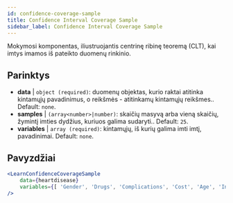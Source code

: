 ```yaml
---
id: confidence-coverage-sample
title: Confidence Interval Coverage Sample
sidebar_label: Confidence Interval Coverage Sample
---
```


Mokymosi komponentas, iliustruojantis centrinę ribinę teoremą (CLT), kai imtys imamos iš pateikto duomenų rinkinio.

## Parinktys

* __data__ | `object (required)`: duomenų objektas, kurio raktai atitinka kintamųjų pavadinimus, o reikšmės - atitinkamų kintamųjų reikšmes.. Default: `none`.
* __samples__ | `(array<number>|number)`: skaičių masyvą arba vieną skaičių, žymintį imties dydžius, kuriuos galima sudaryti.. Default: `25`.
* __variables__ | `array (required)`: kintamųjų, iš kurių galima imti imtį, pavadinimai. Default: `none`.


## Pavyzdžiai

```jsx live
<LearnConfidenceCoverageSample 
    data={heartdisease} 
    variables={[ 'Gender', 'Drugs', 'Complications', 'Cost', 'Age', 'Interventions', 'ERVisit', 'Comorbidities', 'Duration' ]}
/>
```

